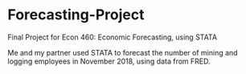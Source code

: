# Forecasting-Project
Final Project for Econ 460: Economic Forecasting, using STATA

Me and my partner used STATA to forecast the number of mining and logging employees in November 2018, using data from FRED. 
